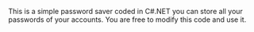 This is a simple password saver coded in C#.NET you can store all your passwords of your accounts.
You are free to modify this code and use it.

